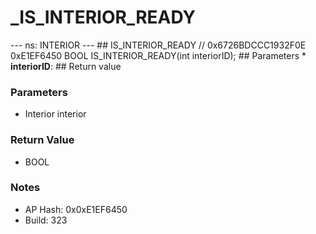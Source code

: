 # _IS_INTERIOR_READY

--- ns: INTERIOR --- ## IS_INTERIOR_READY  // 0x6726BDCCC1932F0E 0xE1EF6450 BOOL IS_INTERIOR_READY(int interiorID);   ## Parameters * **interiorID**:  ## Return value

### Parameters
* Interior interior

### Return Value
* BOOL

### Notes
* AP Hash: 0x0xE1EF6450
* Build: 323

